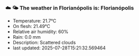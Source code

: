 ### ☁️ 🌤️  The weather in Florianópolis is: Florianópolis

- Temperature: 21.7°C
- On flesh: 21.49°C
- Relative air humidity: 60%
- Rain: 0.0 mm
- Description: Scattered clouds
- last updated: 2025-07-28T15:21:32.569464
